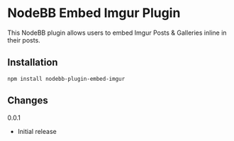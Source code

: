 # NodeBB Embed Imgur Plugin

This NodeBB plugin allows users to embed Imgur Posts & Galleries inline in their posts.

## Installation

    npm install nodebb-plugin-embed-imgur

## Changes

0.0.1
- Initial release
